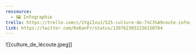 ```yaml
---
ressource:
  - 🖼️ Infographie
trello: https://trello.com/c/1YgiIvuJ/525-culture-de-l%C3%A9coute-infographie
link: https://twitter.com/KoKanFr/status/1397623032236150784
---
```

![[culture_de_lécoute.jpeg]]